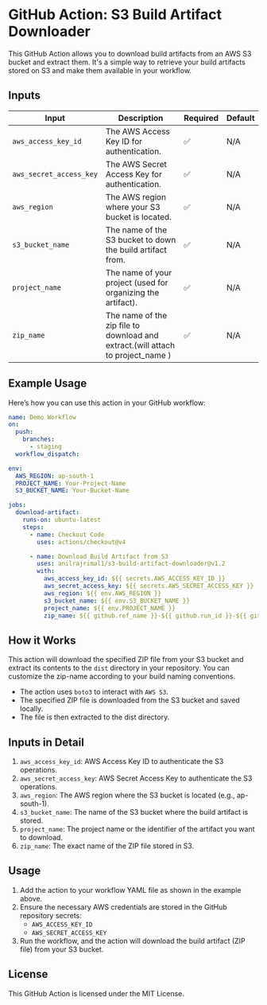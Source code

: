 # GitHub Action: S3 Build Artifact Downloader

This GitHub Action allows you to download build artifacts from an AWS S3 bucket and extract them. It's a simple way to retrieve your build artifacts stored on S3 and make them available in your workflow.

## Inputs

| **Input**              | **Description**                                                              | **Required** | **Default** |
|------------------------|------------------------------------------------------------------------------|--------------|-------------|
| `aws_access_key_id`     | The AWS Access Key ID for authentication.                                    | ✅            | N/A         |
| `aws_secret_access_key` | The AWS Secret Access Key for authentication.                                | ✅            | N/A         |
| `aws_region`            | The AWS region where your S3 bucket is located.                              | ✅            | N/A         |
| `s3_bucket_name`        | The name of the S3 bucket to down the build artifact from.                    | ✅            | N/A         |
| `project_name`          | The name of your project (used for organizing the artifact).                 | ✅            | N/A         |
| `zip_name`              | The name of the zip file to download and extract.(will attach to project_name )                                | ✅            | N/A         |

## Example Usage

Here’s how you can use this action in your GitHub workflow:

```yaml
name: Demo Workflow
on:
  push:
    branches:
      - staging
  workflow_dispatch:

env:
  AWS_REGION: ap-south-1
  PROJECT_NAME: Your-Project-Name
  S3_BUCKET_NAME: Your-Bucket-Name

jobs:
  download-artifact:
    runs-on: ubuntu-latest
    steps:
      - name: Checkout Code
        uses: actions/checkout@v4

      - name: Download Build Artifact from S3
        uses: anilrajrimal1/s3-build-artifact-downloader@v1.2
        with:
          aws_access_key_id: ${{ secrets.AWS_ACCESS_KEY_ID }}
          aws_secret_access_key: ${{ secrets.AWS_SECRET_ACCESS_KEY }}
          aws_region: ${{ env.AWS_REGION }}
          s3_bucket_name: ${{ env.S3_BUCKET_NAME }}
          project_name: ${{ env.PROJECT_NAME }}
          zip_name: ${{ github.ref_name }}-${{ github.run_id }}-${{ github.run_number }}.zip
```
## How it Works
This action will download the specified ZIP file from your S3 bucket and extract its contents to the `dist` directory in your repository. You can customize the zip-name according to your build naming conventions.
- The action uses `boto3` to interact with `AWS S3`.
- The specified ZIP file is downloaded from the S3 bucket and saved locally.
- The file is then extracted to the dist directory.

## Inputs in Detail

1. `aws_access_key_id`: AWS Access Key ID to authenticate the S3 operations.
2. `aws_secret_access_key`: AWS Secret Access Key to authenticate the S3 operations.
3. `aws_region`: The AWS region where the S3 bucket is located (e.g., ap-south-1).
4. `s3_bucket_name`: The name of the S3 bucket where the build artifact is stored.
5. `project_name`: The project name or the identifier of the artifact you want to download.
6. `zip_name`: The exact name of the ZIP file stored in S3.

## Usage

1. Add the action to your workflow YAML file as shown in the example above.
2. Ensure the necessary AWS credentials are stored in the GitHub repository secrets:
   - `AWS_ACCESS_KEY_ID`
   - `AWS_SECRET_ACCESS_KEY`
3. Run the workflow, and the action will download the build artifact (ZIP file) from your S3 bucket.

## License
This GitHub Action is licensed under the MIT License.
